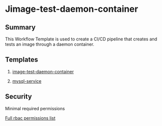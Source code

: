 # Jimage-test-daemon-container

## Summary

This Workflow Template is used to create a CI/CD pipeline that creates and tests an image through a daemon container.

## Templates

1. [image-test-daemon-container](https://github.com/codefresh-io/argo-hub/blob/main/examples/image-test-daemon-container/versions/0.0.1/docs/image-test-daemon-container.md)

2. [mysql-service](https://github.com/codefresh-io/argo-hub/blob/main/examples/image-test-daemon-container/versions/0.0.1/docs/mysql-service.md)

## Security

Minimal required permissions

[Full rbac permissions list](https://github.com/codefresh-io/argo-hub/blob/main/examples/image-test-daemon-container/versions/0.0.1/rbac.yaml)
